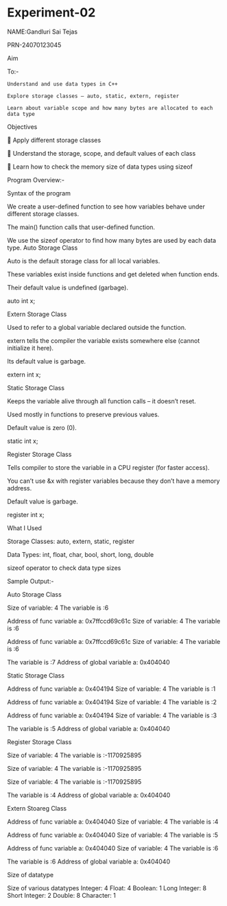 # Experiment-02


NAME:Gandluri Sai Tejas


PRN-24070123045

Aim

To:-

    Understand and use data types in C++

    Explore storage classes – auto, static, extern, register

    Learn about variable scope and how many bytes are allocated to each data type






    

Objectives

🔹 Apply different storage classes 

🔹 Understand the storage, scope, and default values of each class 

🔹 Learn how to check the memory size of data types using sizeof








Program Overview:-





Syntax of the program




We create a user-defined function to see how variables behave under different storage classes.

The main() function calls that user-defined function.

We use the sizeof operator to find how many bytes are used by each data type.
Auto Storage Class

Auto is the default storage class for all local variables.

These variables exist inside functions and get deleted when function ends.

Their default value is undefined (garbage).

auto int x;



Extern Storage Class

Used to refer to a global variable declared outside the function.

extern tells the compiler the variable exists somewhere else (cannot initialize it here).

Its default value is garbage.

extern int x;



Static Storage Class

Keeps the variable alive through all function calls – it doesn’t reset.

Used mostly in functions to preserve previous values.

Default value is zero (0).

static int x;



Register Storage Class

Tells compiler to store the variable in a CPU register (for faster access).

You can’t use &x with register variables because they don’t have a memory address.

Default value is garbage.

register int x;



What I Used

Storage Classes: auto, extern, static, register

Data Types: int, float, char, bool, short, long, double

sizeof operator to check data type sizes

Sample Output:-

Auto Storage Class

Size of variable: 4
The variable is :6

Address of func variable a: 0x7ffccd69c61c
Size of variable: 4
The variable is :6

Address of func variable a: 0x7ffccd69c61c
Size of variable: 4
The variable is :6

The variable is :7
Address of global variable a: 0x404040


Static Storage Class

Address of func variable a: 0x404194
Size of variable: 4
The variable is :1

Address of func variable a: 0x404194
Size of variable: 4
The variable is :2

Address of func variable a: 0x404194
Size of variable: 4
The variable is :3

The variable is :5
Address of global variable a: 0x404040


Register Storage Class

Size of variable: 4
The variable is :-1170925895

Size of variable: 4
The variable is :-1170925895

Size of variable: 4
The variable is :-1170925895

The variable is :4
Address of global variable a: 0x404040


Extern Stoareg Class

Address of func variable a: 0x404040
Size of variable: 4
The variable is :4

Address of func variable a: 0x404040
Size of variable: 4
The variable is :5

Address of func variable a: 0x404040
Size of variable: 4
The variable is :6

The variable is :6
Address of global variable a: 0x404040


Size of datatype

Size of various datatypes
Integer: 4
Float: 4
Boolean: 1
Long Integer: 8
Short Integer: 2
Double: 8
Character: 1

